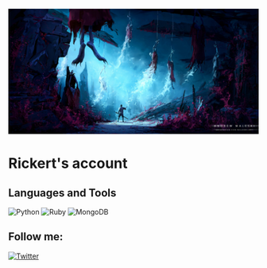 ![Header](https://github.com/rickert156/rickert156/blob/main/assets/header.jpg)

# Rickert's account

## Languages and Tools
![Python](https://img.shields.io/badge/-Python-000?&logo=Python)
![Ruby](https://img.shields.io/badge/-Ruby-000?&logo=Ruby)
![MongoDB](https://img.shields.io/badge/-MongoDB-000?&logo=MongoDB)

## Follow me:
[![Twitter](https://img.shields.io/badge/-Twitter-000?&logo=Twitter&logoColor=1DA1F2)](https://twitter.com/Rickert156)

